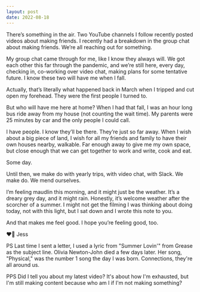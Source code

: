 ```yaml
---
layout: post
date: 2022-08-18
---
```


There’s something in the air. Two YouTube channels I follow recently posted videos about making friends. I recently had a breakdown in the group chat about making friends. We’re all reaching out for something.

My group chat came through for me, like I know they always will. We got each other this far through the pandemic, and we’re still here, every day, checking in, co-working over video chat, making plans for some tentative future. I know these two will have me when I fall.

Actually, that’s literally what happened back in March when I tripped and cut open my forehead. They were the first people I turned to.

But who will have me here at home? When I had that fall, I was an hour long bus ride away from my house (not counting the wait time). My parents were 25 minutes by car and the only people I could call.

I have people. I know they’ll be there. They’re just so far away. When I wish about a big piece of land, I wish for all my friends and family to have their own houses nearby, walkable. Far enough away to give me my own space, but close enough that we can get together to work and write, cook and eat.

Some day.

Until then, we make do with yearly trips, with video chat, with Slack. We make do. We mend ourselves.

I’m feeling maudlin this morning, and it might just be the weather. It’s a dreary grey day, and it might rain. Honestly, it’s welcome weather after the scorcher of a summer. I might not get the filming I was thinking about doing today, not with this light, but I sat down and I wrote this note to you.

And that makes me feel good. I hope you’re feeling good, too.

❤️‍🔥 Jess

PS Last time I sent a letter, I used a lyric from "Summer Lovin'" from Grease as the subject line. Olivia Newton-John died a few days later. Her song, "Physical," was the number 1 song the day I was born. Connections, they're all around us.

PPS Did I tell you about my latest video? It's about how I'm exhausted, but I'm still making content because who am I if I'm not making something?
